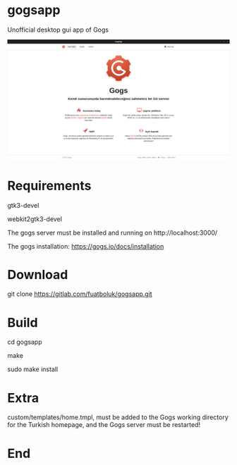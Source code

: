 # gogsapp

Unofficial desktop gui app of Gogs

![Alt text](screenshot.png "GogsApp Screenshot")

# Requirements

gtk3-devel

webkit2gtk3-devel

The gogs server must be installed and running on http://localhost:3000/

The gogs installation: https://gogs.io/docs/installation

# Download

git clone https://gitlab.com/fuatboluk/gogsapp.git

# Build

cd gogsapp

make

sudo make install

# Extra

custom/templates/home.tmpl, must be added to the Gogs working directory for the Turkish homepage, and the Gogs server must be restarted! 

# End
